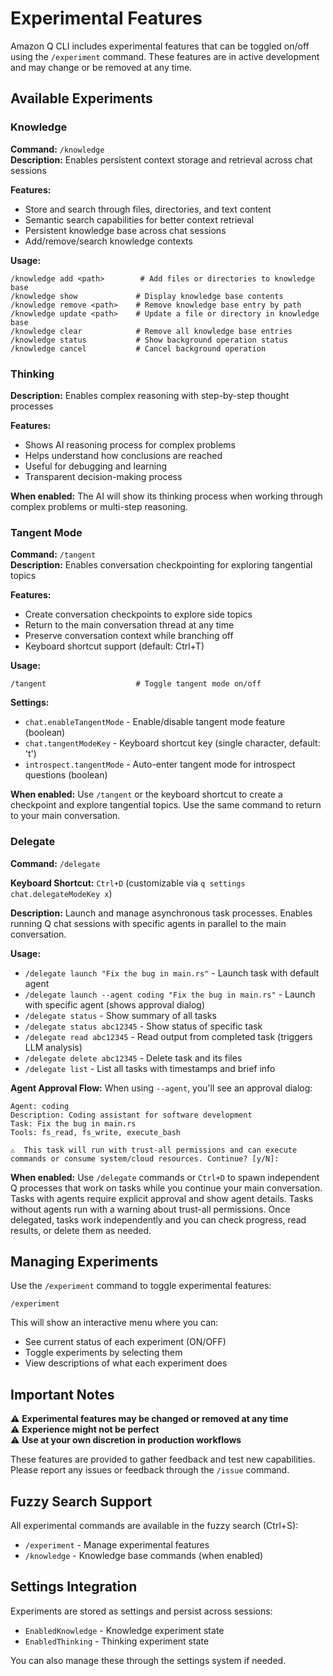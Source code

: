 # Experimental Features

Amazon Q CLI includes experimental features that can be toggled on/off using the `/experiment` command. These features are in active development and may change or be removed at any time.

## Available Experiments

### Knowledge
**Command:** `/knowledge`  
**Description:** Enables persistent context storage and retrieval across chat sessions

**Features:**
- Store and search through files, directories, and text content
- Semantic search capabilities for better context retrieval  
- Persistent knowledge base across chat sessions
- Add/remove/search knowledge contexts

**Usage:**
```
/knowledge add <path>        # Add files or directories to knowledge base
/knowledge show             # Display knowledge base contents
/knowledge remove <path>    # Remove knowledge base entry by path
/knowledge update <path>    # Update a file or directory in knowledge base
/knowledge clear            # Remove all knowledge base entries
/knowledge status           # Show background operation status
/knowledge cancel           # Cancel background operation
```

### Thinking
**Description:** Enables complex reasoning with step-by-step thought processes

**Features:**
- Shows AI reasoning process for complex problems
- Helps understand how conclusions are reached
- Useful for debugging and learning
- Transparent decision-making process

**When enabled:** The AI will show its thinking process when working through complex problems or multi-step reasoning.

### Tangent Mode
**Command:** `/tangent`  
**Description:** Enables conversation checkpointing for exploring tangential topics

**Features:**
- Create conversation checkpoints to explore side topics
- Return to the main conversation thread at any time
- Preserve conversation context while branching off
- Keyboard shortcut support (default: Ctrl+T)

**Usage:**
```
/tangent                    # Toggle tangent mode on/off
```

**Settings:**
- `chat.enableTangentMode` - Enable/disable tangent mode feature (boolean)
- `chat.tangentModeKey` - Keyboard shortcut key (single character, default: 't')
- `introspect.tangentMode` - Auto-enter tangent mode for introspect questions (boolean)

**When enabled:** Use `/tangent` or the keyboard shortcut to create a checkpoint and explore tangential topics. Use the same command to return to your main conversation.

### Delegate

**Command:** `/delegate`

**Keyboard Shortcut:** `Ctrl+D` (customizable via `q settings chat.delegateModeKey x`)

**Description:** Launch and manage asynchronous task processes. Enables running Q chat sessions with specific agents in parallel to the main conversation.

**Usage:**
- `/delegate launch "Fix the bug in main.rs"` - Launch task with default agent
- `/delegate launch --agent coding "Fix the bug in main.rs"` - Launch with specific agent (shows approval dialog)
- `/delegate status` - Show summary of all tasks
- `/delegate status abc12345` - Show status of specific task
- `/delegate read abc12345` - Read output from completed task (triggers LLM analysis)
- `/delegate delete abc12345` - Delete task and its files
- `/delegate list` - List all tasks with timestamps and brief info

**Agent Approval Flow:**
When using `--agent`, you'll see an approval dialog:
```
Agent: coding
Description: Coding assistant for software development
Task: Fix the bug in main.rs
Tools: fs_read, fs_write, execute_bash

⚠️  This task will run with trust-all permissions and can execute commands or consume system/cloud resources. Continue? [y/N]:
```

**When enabled:** Use `/delegate` commands or `Ctrl+D` to spawn independent Q processes that work on tasks while you continue your main conversation. Tasks with agents require explicit approval and show agent details. Tasks without agents run with a warning about trust-all permissions. Once delegated, tasks work independently and you can check progress, read results, or delete them as needed.

## Managing Experiments

Use the `/experiment` command to toggle experimental features:

```
/experiment
```

This will show an interactive menu where you can:
- See current status of each experiment (ON/OFF)
- Toggle experiments by selecting them
- View descriptions of what each experiment does

## Important Notes

⚠️ **Experimental features may be changed or removed at any time**  
⚠️ **Experience might not be perfect**  
⚠️ **Use at your own discretion in production workflows**

These features are provided to gather feedback and test new capabilities. Please report any issues or feedback through the `/issue` command.

## Fuzzy Search Support

All experimental commands are available in the fuzzy search (Ctrl+S):
- `/experiment` - Manage experimental features
- `/knowledge` - Knowledge base commands (when enabled)

## Settings Integration

Experiments are stored as settings and persist across sessions:
- `EnabledKnowledge` - Knowledge experiment state
- `EnabledThinking` - Thinking experiment state

You can also manage these through the settings system if needed.
